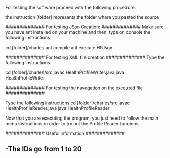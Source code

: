 For testing the software proceed with the following procedure:

the instruction [folder] represents the folder where you pasted the source

##############
For testing JSon Creation:
##############
Make sure you have ant installed on your machine and then, type on console 
the following instructions

  cd [folder]/charles 
  ant compile
  ant execute.HPJson


##############
For testing XML file creation
##############
Type the following instructions

  cd [folder]/charles/src
  javac HealthProfileWriter.java
  java HealthProfileWriter


##############
For testing the navegation on the executed file
##############

Type the following instructions
  cd [folder]/charles/src
  javac HealthProfileReader.java
  java HealthProfileReader

Now that you are executing the program, you just need to follow the main menu 
instructions in order to try out the Profile Reader funcions

##############
Useful information
##############

-The IDs go from 1 to 20
- 

